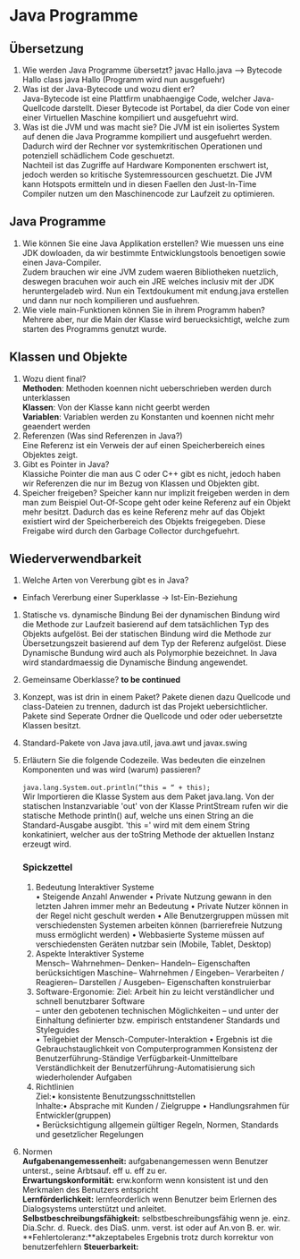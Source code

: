 
# Java Programme
## Übersetzung
1. Wie werden Java Programme übersetzt?
  javac Hallo.java --> Bytecode Hallo class
  java Hallo (Programm wird nun ausgefuehr)
1. Was ist der Java-Bytecode und wozu dient er?  
   Java-Bytecode ist eine Plattfirm unabhaengige Code, welcher Java-Quellcode darstellt.
   Dieser Bytecode ist Portabel, da dier Code von einer einer Virtuellen Maschine kompiliert und ausgefuehrt wird.
1. Was ist die JVM und was macht sie?
   Die JVM ist ein isoliertes System auf denen die Java Programme kompiliert und ausgefuehrt werden.
   Dadurch wird der Rechner vor systemkritischen Operationen und potenziell schädlichem Code geschuetzt.  
   Nachteil ist das Zugriffe auf Hardware Komponenten erschwert ist, jedoch werden so kritische Systemressourcen  geschuetzt.
   Die JVM kann Hotspots ermitteln und in diesen Faellen den Just-In-Time Compiler nutzen um den Maschinencode zur Laufzeit zu optimieren.
## Java Programme 
1. Wie können Sie eine Java Applikation erstellen?
   Wie muessen uns eine JDK dowloaden, da wir bestimmte Entwicklungstools benoetigen sowie einen Java-Compiler.  
   Zudem brauchen wir eine JVM zudem waeren Bibliotheken nuetzlich, deswegen bracuhen woir auch ein JRE welches inclusiv mit der JDK heruntergeladeb wird.
   Nun ein Textdoukument mit endung.java erstellen und dann nur noch kompilieren und ausfuehren.
2. Wie viele main-Funktionen können Sie in ihrem Programm haben?  
   Mehrere aber, nur die Main der Klasse wird beruecksichtigt, welche zum starten des Programms genutzt wurde.  
## Klassen und Objekte  
1. Wozu dient final? <br>
   **Methoden**: Methoden koennen nicht ueberschrieben werden durch unterklassen  
   **Klassen**: Von der Klasse kann nicht geerbt werden  
   **Variablen**: Variablen werden zu Konstanten und koennen nicht mehr geaendert werden
1. Referenzen (Was sind Referenzen in Java?)<br>
   Eine Referenz ist ein Verweis der auf einen Speicherbereich eines Objektes zeigt.  
1. Gibt es Pointer in Java?<br>
   Klassiche Pointer die man aus C oder C++ gibt es nicht, jedoch haben wir Referenzen die nur im Bezug von Klassen und Objekten gibt. 
1.  Speicher freigeben?
   Speicher kann nur implizit freigeben werden in dem man zum Beispiel Out-Of-Scope geht oder keine Referenz auf ein Objekt mehr besitzt.
   Dadurch das es keine Referenz mehr auf das Objekt existiert wird der Speicherbereich des Objekts freigegeben.
   Diese Freigabe wird durch den Garbage Collector durchgefuehrt.
## Wiederverwendbarkeit
1. Welche Arten von Vererbung gibt es in Java?
  - Einfach Vererbung einer Superklasse -> Ist-Ein-Beziehung
1. Statische vs. dynamische Bindung
  Bei der dynamischen Bindung wird die Methode zur Laufzeit basierend auf dem tatsächlichen Typ des Objekts aufgelöst.
  Bei der statischen Bindung wird die Methode zur Übersetzungszeit basierend auf dem Typ der Referenz aufgelöst.
  Diese Dynamische Bundung wird auch als Polymorphie bezeichnet. In Java wird standardmaessig die Dynamische Bindung angewendet.
1. Gemeinsame Oberklasse?
   **to be continued**
1. Konzept, was ist drin in einem Paket?
   Pakete dienen dazu Quellcode und class-Dateien zu trennen, dadurch ist das Projekt uebersichtlicher.
   Pakete sind Seperate Ordner die Quellcode und oder oder uebersetzte Klassen besitzt.
1. Standard-Pakete von Java
   java.util, java.awt und javax.swing
1. Erläutern Sie die folgende Codezeile. Was bedeuten die einzelnen Komponenten und was wird (warum) passieren?<br>  
   `java.lang.System.out.println(“this = “ + this);`<br>
   Wir Importieren die Klasse System aus dem Paket java.lang. 
   Von der statischen Instanzvariable 'out' von der Klasse PrintStream rufen wir die statische Methode println() auf, welche uns einen String an die Standard-Ausgabe   ausgibt.
   'this =' wird mit dem einem String konkatiniert, welcher aus der toString Methode der aktuellen Instanz erzeugt wird.   
   
   
   ### Spickzettel
   1. Bedeutung Interaktiver Systeme  
      • Steigende Anzahl Anwender
      • Private Nutzung gewann in den letzten Jahren immer mehr
      an Bedeutung
      • Private Nutzer können in der Regel nicht geschult werden
      • Alle Benutzergruppen müssen mit verschiedensten
      Systemen arbeiten können (barrierefreie Nutzung muss
      ermöglicht werden)
      • Webbasierte Systeme müssen auf verschiedensten Geräten
      nutzbar sein (Mobile, Tablet, Desktop)
   1. Aspekte Interaktiver Systeme <br>
      Mensch– Wahrnehmen– Denken– Handeln– Eigenschaften berücksichtigen
      Maschine– Wahrnehmen / Eingeben– Verarbeiten / Reagieren– Darstellen / Ausgeben– Eigenschaften konstruierbar
   1. Software-Ergonomie:
      Ziel: Arbeit hin zu leicht verständlicher und schnell benutzbarer Software<br>
      – unter den gebotenen technischen Möglichkeiten – und unter der Einhaltung definierter bzw. empirisch
      entstandener Standards und Styleguides<br>
      • Teilgebiet der Mensch-Computer-Interaktion
      • Ergebnis ist die Gebrauchstauglichkeit von Computerprogrammen
      Konsistenz der Benutzerführung-Ständige Verfügbarkeit-Unmittelbare Verständlichkeit der Benutzerführung-Automatisierung sich wiederholender Aufgaben
   1. Richtlinien <br>
   Ziel:• konsistente Benutzungsschnittstellen<br>
  Inhalte:• Absprache mit Kunden / Zielgruppe • Handlungsrahmen für Entwickler(gruppen)<br>
  • Berücksichtigung allgemein gültiger Regeln, Normen, Standards und gesetzlicher Regelungen <br>
  1. Normen <br>
     **Aufgabenangemessenheit:** aufgabenangemessen wenn Benutzer unterst., seine Arbtsauf. eff u. eff zu er.<br>
     **Erwartungskonformität:** erw.konform wenn konsistent ist und den Merkmalen des Benutzers entspricht<br>
     **Lernförderlichkeit:** lernfeorderlich wenn Benutzer beim Erlernen des Dialogsystems unterstützt und anleitet.<br>
     **Selbstbeschreibungsfähigkeit:** selbstbeschreibungsfähig wenn je. einz. Dia.Schr. d. Rueck. des DiaS. unm. verst. ist oder auf An.von B. er. wir.<br>
     **Fehlertoleranz:**akzeptabeles Ergebnis trotz durch korrektur von benutzerfehlern
     **Steuerbarkeit:**
     
